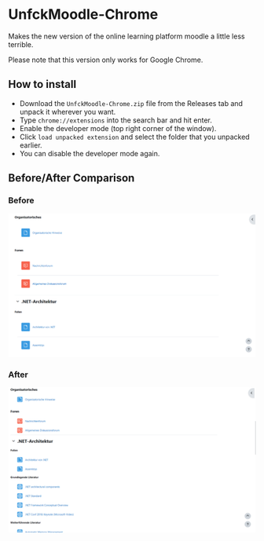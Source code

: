 # UnfckMoodle-Chrome
Makes the new version of the online learning platform moodle a little less terrible.

Please note that this version only works for Google Chrome.

## How to install

- Download the `UnfckMoodle-Chrome.zip` file from the Releases tab and unpack it wherever you want.
- Type `chrome://extensions` into the search bar and hit enter.
- Enable the developer mode (top right corner of the window).
- Click `load unpacked extension` and select the folder that you unpacked earlier.
- You can disable the developer mode again.

## Before/After Comparison

### Before

![](./img/before.png)

### After

![](./img/after.png)
